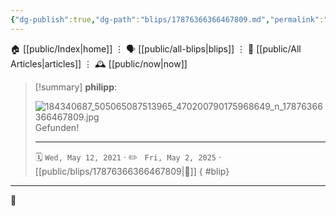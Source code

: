 ```yaml
---
{"dg-publish":true,"dg-path":"blips/17876366366467809.md","permalink":"/blips/17876366366467809/","title":"philipp on instagram @ 2021-05-12"}
---
```



<div class="transclusion internal-embed is-loaded"><div class="markdown-embed">




🏠 [[public/Index\|home]]  ⋮ 🗣️ [[public/all-blips\|blips]] ⋮  📝 [[public/All Articles\|articles]]  ⋮ 🕰️ [[public/now\|now]]


</div></div>


> [!summary] **philipp**:
>
> ![184340687_505065087513965_470200790175968649_n_17876366366467809.jpg](/img/user/attachments/184340687_505065087513965_470200790175968649_n_17876366366467809.jpg)
> Gefunden!
> - - -
>
> 🗓️ <code>Wed, May 12, 2021</code>  · ✏️ <code> Fri, May 2, 2025</code>  · [[public/blips/17876366366467809\|🔗]]
{ #blip}


- - -

 👾
